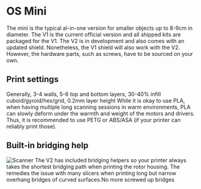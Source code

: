 # OS Mini

The mini is the typical al-in-one version for smaller objects up to 8-9cm in diameter. The V1 is the current official version and all shipped kits are packaged for the V1. 
The V2 is in development and also comes with an updated shield. Nonetheless, the V1 shield will also work with the V2. However, the hardware parts, such as screws, have to be sourced on your own.

## Print settings
Generally, 3-4 walls, 5-6 top and bottom layers, 30-40% infill cuboid/gyroid/hex/grid, 0.2mm layer height
While it is okay to use PLA, when having multiple long scanning sessions in warm environments, PLA can slowly deform under the warmth and weight of the motors and drivers. 
Thus, it is recommended to use PETG or ABS/ASA (if your printer can reliably print those).

## Built-in bridging help
![Scanner](https://github.com/probably-Erwins-Cat/OpenScan-Design/blob/main/images/bridging-help.png?raw=true)
The V2 has included bridging helpers so your printer always takes the shortest bridging path when printing the rotor housing. The remedies the issue with many slicers when printing long but narrow overhang bridges of curved surfaces.No more screwed up bridges
